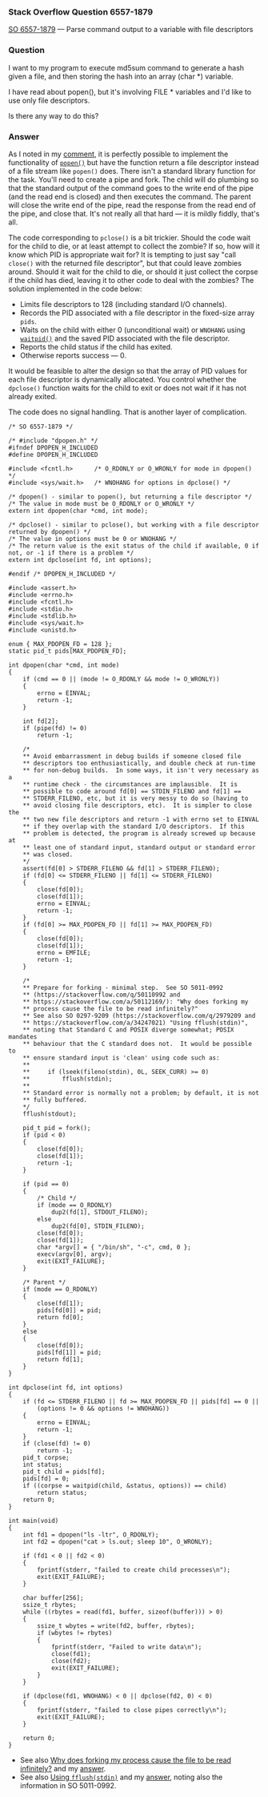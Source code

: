 ### Stack Overflow Question 6557-1879

[SO 6557-1879](https://stackoverflow.com/q/65571879) &mdash;
Parse command output to a variable with file descriptors

### Question

I want to my program to execute md5sum command to generate a hash given
a file, and then storing the hash into an array (char *) variable.

I have read about popen(), but it's involving FILE * variables and I'd
like to use only file descriptors.

Is there any way to do this?

### Answer

As I noted in my
[comment](https://stackoverflow.com/questions/65571879/parse#comment115933451_65571879),
it is perfectly possible to implement the functionality of
[`popen()`](https://pubs.opengroup.org/onlinepubs/9699919799/functions/popen.html)
but have the function return a file descriptor instead of a file stream
like `popen()` does.  There isn't a standard library function for the
task.  You'll need to create a pipe and fork.  The child will do
plumbing so that the standard output of the command goes to the write
end of the pipe (and the read end is closed) and then executes the
command.  The parent will close the write end of the pipe, read the
response from the read end of the pipe, and close that.  It's not really
all that hard — it is mildly fiddly, that's all.

The code corresponding to `pclose()` is a bit trickier.  Should the code
wait for the child to die, or at least attempt to collect the zombie?
If so, how will it know which PID is appropriate wait for?  It is
tempting to just say "call `close()` with the returned file descriptor",
but that could leave zombies around.  Should it wait for the child to
die, or should it just collect the corpse if the child has died, leaving
it to other code to deal with the zombies?  The solution implemented in
the code below:

* Limits file descriptors to 128 (including standard I/O channels).
* Records the PID associated with a file descriptor in the fixed-size array `pids`.
* Waits on the child with either 0 (unconditional wait) or `WNOHANG`
  using
  [`waitpid()`](https://pubs.opengroup.org/onlinepubs/9699919799/functions/waitpid.html)
  and the saved PID associated with the file descriptor.
* Reports the child status if the child has exited.
* Otherwise reports success — 0.

It would be feasible to alter the design so that the array of PID values
for each file descriptor is dynamically allocated.  You control whether
the `dpclose()` function waits for the child to exit or does not wait if
it has not already exited.

The code does no signal handling.  That is another layer of complication.

    /* SO 6557-1879 */

    /* #include "dpopen.h" */
    #ifndef DPOPEN_H_INCLUDED
    #define DPOPEN_H_INCLUDED

    #include <fcntl.h>      /* O_RDONLY or O_WRONLY for mode in dpopen() */
    #include <sys/wait.h>   /* WNOHANG for options in dpclose() */

    /* dpopen() - similar to popen(), but returning a file descriptor */
    /* The value in mode must be O_RDONLY or O_WRONLY */
    extern int dpopen(char *cmd, int mode);

    /* dpclose() - similar to pclose(), but working with a file descriptor returned by dpopen() */
    /* The value in options must be 0 or WNOHANG */
    /* The return value is the exit status of the child if available, 0 if not, or -1 if there is a problem */
    extern int dpclose(int fd, int options);

    #endif /* DPOPEN_H_INCLUDED */

    #include <assert.h>
    #include <errno.h>
    #include <fcntl.h>
    #include <stdio.h>
    #include <stdlib.h>
    #include <sys/wait.h>
    #include <unistd.h>

    enum { MAX_PDOPEN_FD = 128 };
    static pid_t pids[MAX_PDOPEN_FD];

    int dpopen(char *cmd, int mode)
    {
        if (cmd == 0 || (mode != O_RDONLY && mode != O_WRONLY))
        {
            errno = EINVAL;
            return -1;
        }

        int fd[2];
        if (pipe(fd) != 0)
            return -1;

        /*
        ** Avoid embarrassment in debug builds if someone closed file
        ** descriptors too enthusiastically, and double check at run-time
        ** for non-debug builds.  In some ways, it isn't very necessary as a
        ** runtime check - the circumstances are implausible.  It is
        ** possible to code around fd[0] == STDIN_FILENO and fd[1] ==
        ** STDERR_FILENO, etc, but it is very messy to do so (having to
        ** avoid closing file descriptors, etc).  It is simpler to close the
        ** two new file descriptors and return -1 with errno set to EINVAL
        ** if they overlap with the standard I/O descriptors.  If this
        ** problem is detected, the program is already screwed up because at
        ** least one of standard input, standard output or standard error
        ** was closed.
        */
        assert(fd[0] > STDERR_FILENO && fd[1] > STDERR_FILENO);
        if (fd[0] <= STDERR_FILENO || fd[1] <= STDERR_FILENO)
        {
            close(fd[0]);
            close(fd[1]);
            errno = EINVAL;
            return -1;
        }
        if (fd[0] >= MAX_PDOPEN_FD || fd[1] >= MAX_PDOPEN_FD)
        {
            close(fd[0]);
            close(fd[1]);
            errno = EMFILE;
            return -1;
        }

        /*
        ** Prepare for forking - minimal step.  See SO 5011-0992
        ** (https://stackoverflow.com/q/50110992 and
        ** https://stackoverflow.com/a/50112169/): "Why does forking my
        ** process cause the file to be read infinitely?"
        ** See also SO 0297-9209 (https://stackoverflow.com/q/2979209 and
        ** https://stackoverflow.com/a/34247021) "Using fflush(stdin)",
        ** noting that Standard C and POSIX diverge somewhat; POSIX mandates
        ** behaviour that the C standard does not.  It would be possible to
        ** ensure standard input is 'clean' using code such as:
        **
        **     if (lseek(fileno(stdin), 0L, SEEK_CURR) >= 0)
        **         fflush(stdin);
        **
        ** Standard error is normally not a problem; by default, it is not
        ** fully buffered.
        */
        fflush(stdout);

        pid_t pid = fork();
        if (pid < 0)
        {
            close(fd[0]);
            close(fd[1]);
            return -1;
        }

        if (pid == 0)
        {
            /* Child */
            if (mode == O_RDONLY)
                dup2(fd[1], STDOUT_FILENO);
            else
                dup2(fd[0], STDIN_FILENO);
            close(fd[0]);
            close(fd[1]);
            char *argv[] = { "/bin/sh", "-c", cmd, 0 };
            execv(argv[0], argv);
            exit(EXIT_FAILURE);
        }

        /* Parent */
        if (mode == O_RDONLY)
        {
            close(fd[1]);
            pids[fd[0]] = pid;
            return fd[0];
        }
        else
        {
            close(fd[0]);
            pids[fd[1]] = pid;
            return fd[1];
        }
    }

    int dpclose(int fd, int options)
    {
        if (fd <= STDERR_FILENO || fd >= MAX_PDOPEN_FD || pids[fd] == 0 ||
            (options != 0 && options != WNOHANG))
        {
            errno = EINVAL;
            return -1;
        }
        if (close(fd) != 0)
            return -1;
        pid_t corpse;
        int status;
        pid_t child = pids[fd];
        pids[fd] = 0;
        if ((corpse = waitpid(child, &status, options)) == child)
            return status;
        return 0;
    }

    int main(void)
    {
        int fd1 = dpopen("ls -ltr", O_RDONLY);
        int fd2 = dpopen("cat > ls.out; sleep 10", O_WRONLY);

        if (fd1 < 0 || fd2 < 0)
        {
            fprintf(stderr, "failed to create child processes\n");
            exit(EXIT_FAILURE);
        }

        char buffer[256];
        ssize_t rbytes;
        while ((rbytes = read(fd1, buffer, sizeof(buffer))) > 0)
        {
            ssize_t wbytes = write(fd2, buffer, rbytes);
            if (wbytes != rbytes)
            {
                fprintf(stderr, "Failed to write data\n");
                close(fd1);
                close(fd2);
                exit(EXIT_FAILURE);
            }
        }

        if (dpclose(fd1, WNOHANG) < 0 || dpclose(fd2, 0) < 0)
        {
            fprintf(stderr, "failed to close pipes correctly\n");
            exit(EXIT_FAILURE);
        }

        return 0;
    }


* See also [Why does forking my process cause the file to be read infinitely?](https://stackoverflow.com/q/50110992) and
my [answer](https://stackoverflow.com/a/50112169/).
* See also [Using `fflush(stdin)`](https://stackoverflow.com/q/2979209) and
my [answer](https://stackoverflow.com/a/34247021), noting also the information in SO 5011-0992.

